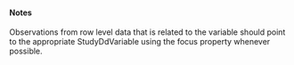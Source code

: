 #### Notes

Observations from row level data that is related to the variable should point to the appropriate StudyDdVariable using the focus property whenever possible. 
